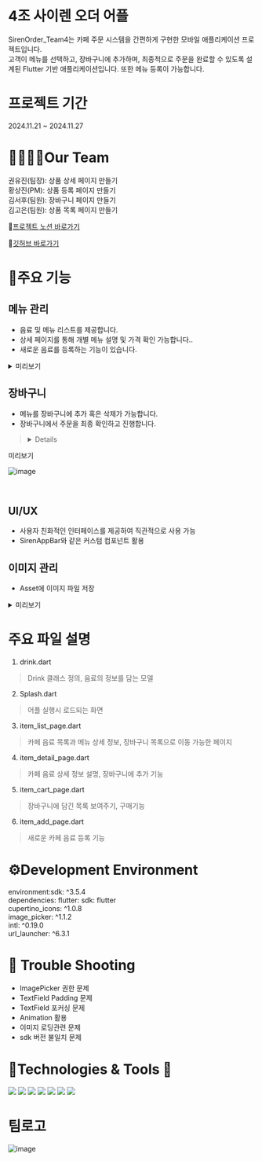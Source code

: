 4조 사이렌 오더 어플
======================
SirenOrder_Team4는 카페 주문 시스템을 간편하게 구현한 모바일 애플리케이션 프로젝트입니다.     
고객이 메뉴를 선택하고, 장바구니에 추가하며, 최종적으로 주문을 완료할 수 있도록 설계된 Flutter 기반 애플리케이션입니다. 
또한 메뉴 등록이 가능합니다.    

프로젝트 기간
================
2024.11.21 ~ 2024.11.27

👨‍👩‍👧‍👦Our Team
============
권유진(팀장): 상품 상세 페이지 만들기     
황상진(PM): 상품 등록 페이지 만들기     
김서후(팀원): 장바구니 페이지 만들기    
김고은(팀원): 상품 목록 페이지 만들기     

👊[프로젝트 노션 바로가기](https://teamsparta.notion.site/4-1382dc3ef514819791d5c5c5dffa48a4#1382dc3ef51481a6b90fd5909a065776)


👊[깃허브 바로가기](https://github.com/Hamiric/SirenOrder_Team4)


:memo:주요 기능
===================

메뉴 관리
------
* 음료 및 메뉴 리스트를 제공합니다.
* 상세 페이지를 통해 개별 메뉴 설명 및 가격 확인 가능합니다..
* 새로운 음료를 등록하는 기능이 있습니다.

<details>
<summary>미리보기</summary>
<div markdown="1">

>![image](https://github.com/user-attachments/assets/9b31ce5a-4199-454b-962f-f16541f917cb)

 <br>
</div>
</details>


장바구니
--------------
* 메뉴를 장바구니에 추가 혹은 삭제가 가능합니다.
* 장바구니에서 주문을 최종 확인하고 진행합니다.

><details>
<summary>미리보기</summary>
<div markdown="1">

![image](https://github.com/user-attachments/assets/b6f66a65-9d15-4214-9385-7a1dc4f9fe86)

 <br>
</div>
</details>

UI/UX
---------------
* 사용자 친화적인 인터페이스를 제공하여 직관적으로 사용 가능
* SirenAppBar와 같은 커스텀 컴포넌트 활용   

이미지 관리
------------
* Asset에 이미지 파일 저장

<details>
<summary>미리보기</summary>
<div markdown="1">
  
>![image](https://github.com/user-attachments/assets/2bc7d803-c897-4e51-8256-fe82f6d9ee75)

 <br>
</div>
</details>

주요 파일 설명
==============
1. drink.dart
> Drink 클래스 정의, 음료의 정보를 담는 모델
2. Splash.dart
> 어플 실행시 로드되는 화면
3. item_list_page.dart
> 카페 음료 목록과 메뉴 상세 정보, 장바구니 목록으로 이동 가능한 페이지
4. item_detail_page.dart
> 카페 음료 상세 정보 설명, 장바구니에 추가 기능
5. item_cart_page.dart
> 장바구니에 담긴 목록 보여주기, 구매기능
6. item_add_page.dart
> 새로운 카페 음료 등록 기능

⚙Development Environment
===================
environment:sdk: ^3.5.4      
dependencies: flutter: sdk: flutter    
cupertino_icons: ^1.0.8    
image_picker: ^1.1.2         
intl: ^0.19.0          
url_launcher: ^6.3.1               

:pushpin: Trouble Shooting
============================
* ImagePicker 권한 문제
* TextField Padding 문제
* TextField 포커싱 문제
* Animation 활용
* 이미지 로딩관련 문제
* sdk 버전 불일치 문제

:memo:Technologies & Tools :memo:
==================
<img src="https://img.shields.io/badge/flutter-02569B?style=for-the-badge&logo=flutter&logoColor=white">
<img src="https://img.shields.io/badge/github-181717?style=for-the-badge&logo=github&logoColor=white">
<img src="https://img.shields.io/badge/git-F05032?style=for-the-badge&logo=git&logoColor=white">
<img src="https://img.shields.io/badge/Visual Studio Code-007ACC?style=flat-square&logo=Visual Studio Code&logoColor=white"/>
<img src ="https://img.shields.io/badge/figma-%23F24E1E.svg?style=for-the-badge&logo=figma&logoColor=white">
<img src ="https://img.shields.io/badge/dart-%230175C2.svg?style=for-the-badge&logo=dart&logoColor=white">
<img src ="https://img.shields.io/badge/Slack-4A154B?style=for-the-badge&logo=slack&logoColor=white">

팀로고
=========
![image](https://github.com/user-attachments/assets/52cdcef7-3726-47f8-a3e7-97cf6c8ba7ce)
